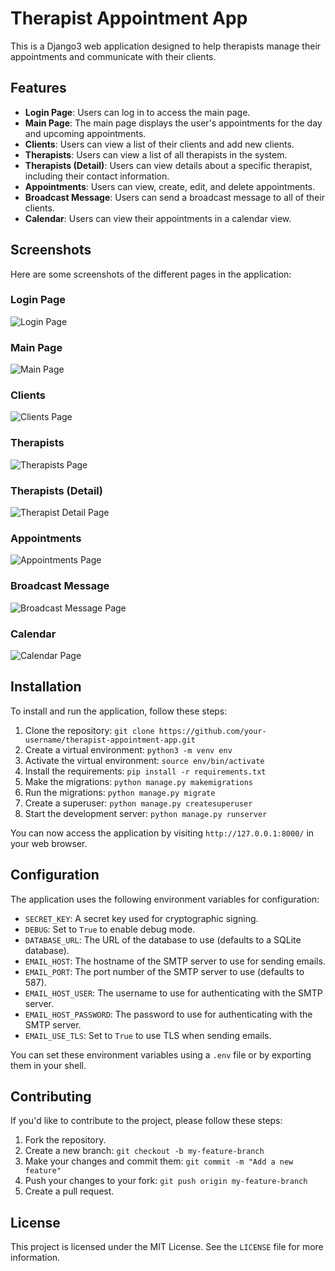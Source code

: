 # Therapist Appointment App

This is a Django3 web application designed to help therapists manage their appointments and communicate with their clients.

## Features

- **Login Page**: Users can log in to access the main page.
- **Main Page**: The main page displays the user's appointments for the day and upcoming appointments.
- **Clients**: Users can view a list of their clients and add new clients.
- **Therapists**: Users can view a list of all therapists in the system.
- **Therapists (Detail)**: Users can view details about a specific therapist, including their contact information.
- **Appointments**: Users can view, create, edit, and delete appointments.
- **Broadcast Message**: Users can send a broadcast message to all of their clients.
- **Calendar**: Users can view their appointments in a calendar view.

## Screenshots

Here are some screenshots of the different pages in the application:

### Login Page

![Login Page](screenshots/login-page.png)

### Main Page

![Main Page](screenshots/main-page.png)

### Clients

![Clients Page](screenshots/clients-page.png)

### Therapists

![Therapists Page](screenshots/therapists-page.png)

### Therapists (Detail)

![Therapist Detail Page](screenshots/therapist-detail-page.png)

### Appointments

![Appointments Page](screenshots/appointments-page.png)

### Broadcast Message

![Broadcast Message Page](screenshots/broadcast-message-page.png)

### Calendar

![Calendar Page](screenshots/calendar-page.png)

## Installation

To install and run the application, follow these steps:

1. Clone the repository: `git clone https://github.com/your-username/therapist-appointment-app.git`
2. Create a virtual environment: `python3 -m venv env`
3. Activate the virtual environment: `source env/bin/activate`
4. Install the requirements: `pip install -r requirements.txt`
5. Make the migrations: `python manage.py makemigrations`
6. Run the migrations: `python manage.py migrate`
7. Create a superuser: `python manage.py createsuperuser`
8. Start the development server: `python manage.py runserver`

You can now access the application by visiting `http://127.0.0.1:8000/` in your web browser.

## Configuration

The application uses the following environment variables for configuration:

- `SECRET_KEY`: A secret key used for cryptographic signing.
- `DEBUG`: Set to `True` to enable debug mode.
- `DATABASE_URL`: The URL of the database to use (defaults to a SQLite database).
- `EMAIL_HOST`: The hostname of the SMTP server to use for sending emails.
- `EMAIL_PORT`: The port number of the SMTP server to use (defaults to 587).
- `EMAIL_HOST_USER`: The username to use for authenticating with the SMTP server.
- `EMAIL_HOST_PASSWORD`: The password to use for authenticating with the SMTP server.
- `EMAIL_USE_TLS`: Set to `True` to use TLS when sending emails.

You can set these environment variables using a `.env` file or by exporting them in your shell.

## Contributing

If you'd like to contribute to the project, please follow these steps:

1. Fork the repository.
2. Create a new branch: `git checkout -b my-feature-branch`
3. Make your changes and commit them: `git commit -m "Add a new feature"`
4. Push your changes to your fork: `git push origin my-feature-branch`
5. Create a pull request.

## License

This project is licensed under the MIT License. See the `LICENSE` file for more information.
